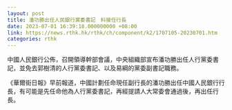 ```yaml
---
layout: post
title: 潘功勝出任人民銀行黨委書記　料接任行長
date: 2023-07-01 16:39:18.000000000 +08:00
link: https://news.rthk.hk/rthk/ch/component/k2/1707105-20230701.htm
categories: rthk
---
```


中國人民銀行公佈，召開領導幹部會議，中央組織部宣布潘功勝出任人行黨委書記，並免去郭樹清的人行黨委書記、以及易綱的黨委副書記職務。

《華爾街日報》早前報道，中國計劃任命現任副行長的潘功勝出任中國人民銀行行長，有可能是先任命他為人行黨委書記，再經提請人大常委會通過後，再出任行長。
